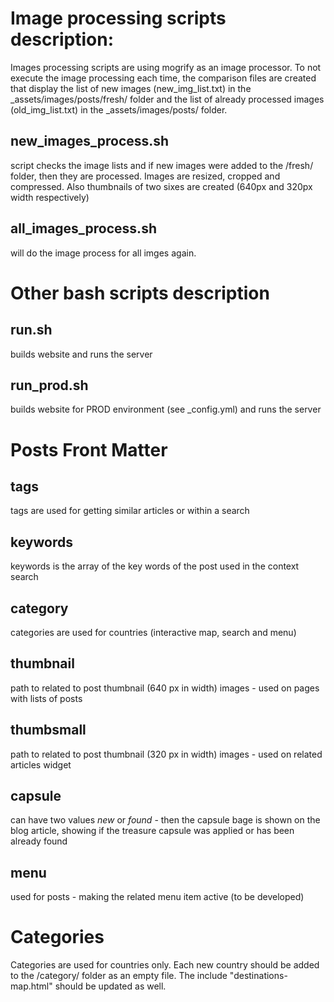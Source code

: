 # 

# Image processing scripts description:

Images processing scripts are using mogrify as an image processor. To not execute the image processing each time, the comparison files are created that display the list of new images (new_img_list.txt) in the _assets/images/posts/fresh/ folder and the list of already processed images (old_img_list.txt) in the _assets/images/posts/ folder.

## new_images_process.sh

script checks the image lists and if new images were added to the /fresh/ folder, then they are processed. Images are resized, cropped and compressed. Also thumbnails of two sixes are created (640px and 320px width respectively)

## all_images_process.sh

will do the image process for all imges again.
    

# Other bash scripts description

## run.sh

builds website and runs the server
    
## run_prod.sh

builds website for PROD environment (see _config.yml) and runs the server

# Posts Front Matter

## tags

tags are used for getting similar articles or within a search

## keywords

keywords is the array of the key words of the post used in the context search
    
## category 

categories are used for countries (interactive map, search and menu)
    
## thumbnail

path to related to post thumbnail (640 px in width) images - used on pages with lists of posts
    
## thumbsmall

path to related to post thumbnail (320 px in width) images - used on related articles widget
    
## capsule

can have two values _new_ or _found_ - then the capsule bage is shown on the blog article, showing if the treasure capsule was applied or has been already found
    
## menu

used for posts - making the related menu item active (to be developed)

# Categories

Categories are used for countries only. Each new country should be added to the /category/ folder as an empty file. The include "destinations-map.html" should be updated as well.
